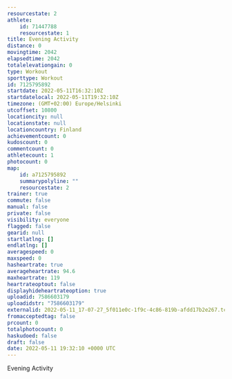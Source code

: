 ```yaml
---
resourcestate: 2
athlete:
    id: 71447788
    resourcestate: 1
title: Evening Activity
distance: 0
movingtime: 2042
elapsedtime: 2042
totalelevationgain: 0
type: Workout
sporttype: Workout
id: 7125795892
startdate: 2022-05-11T16:32:10Z
startdatelocal: 2022-05-11T19:32:10Z
timezone: (GMT+02:00) Europe/Helsinki
utcoffset: 10800
locationcity: null
locationstate: null
locationcountry: Finland
achievementcount: 0
kudoscount: 0
commentcount: 0
athletecount: 1
photocount: 0
map:
    id: a7125795892
    summarypolyline: ""
    resourcestate: 2
trainer: true
commute: false
manual: false
private: false
visibility: everyone
flagged: false
gearid: null
startlatlng: []
endlatlng: []
averagespeed: 0
maxspeed: 0
hasheartrate: true
averageheartrate: 94.6
maxheartrate: 119
heartrateoptout: false
displayhideheartrateoption: true
uploadid: 7586603179
uploadidstr: "7586603179"
externalid: 2022-05-11_17-07-27_5f011e0c-1f9c-4c86-819b-afdd17b2e267.tcx
fromacceptedtag: false
prcount: 0
totalphotocount: 0
haskudoed: false
draft: false
date: 2022-05-11 19:32:10 +0000 UTC
---
```

Evening Activity